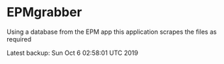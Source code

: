 # EPMgrabber
Using a database from the EPM app this application scrapes the files as required


Latest backup: Sun Oct 6 02:58:01 UTC 2019
